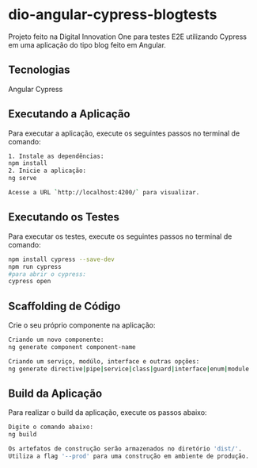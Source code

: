 # dio-angular-cypress-blogtests
Projeto feito na Digital Innovation One para testes E2E utilizando Cypress em uma aplicação do tipo blog feito em Angular.

## Tecnologias
Angular
Cypress

## Executando a Aplicação
Para executar a aplicação, execute os seguintes passos no terminal de comando:
```bash
1. Instale as dependências:
npm install
2. Inicie a aplicação:
ng serve

Acesse a URL `http://localhost:4200/` para visualizar.
```
## Executando os Testes
Para executar os testes, execute os seguintes passos no terminal de comando:
```bash
npm install cypress --save-dev
npm run cypress
#para abrir o cypress:
cypress open
```
## Scaffolding de Código
Crie o seu próprio componente na aplicação:
```bash
Criando um novo componente:
ng generate component component-name

Criando um serviço, modúlo, interface e outras opções:
ng generate directive|pipe|service|class|guard|interface|enum|module
```

## Build da Aplicação
Para realizar o build da aplicação, execute os passos abaixo:
```bash
Digite o comando abaixo:
ng build

Os artefatos de construção serão armazenados no diretório 'dist/'.
Utiliza a flag '--prod' para uma construção em ambiente de produção.
```
